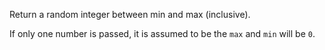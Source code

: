 Return a random integer between min and max (inclusive).

If only one number is passed, it is assumed to be the `max` and `min` will be `0`.
